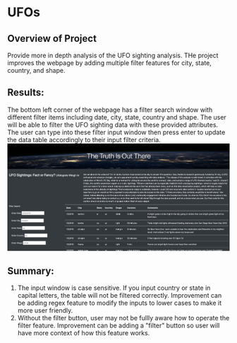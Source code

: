 # UFOs
## Overview of Project
Provide more in depth analysis of the UFO sighting analysis. THe project improves the webpage by adding multiple filter features for city, state, country, and shape.
## Results:
The bottom left corner of the webpage has a filter search window with different filter items including date, city, state, country and shape. The user will be able to filter the UFO sighting data with these provided attributes. The user can type into these filter input window then press enter to update the data table accordingly to their input filter criteria. 
![web_page.jpg](https://github.com/chris820629/UFOs/blob/main/static/images/web_page.jpg) 
## Summary: 
1. The input window is case sensitive. If you input country or state in capital letters, the table will not be filtered correctly. Improvement can be adding regex feature to modify the inputs to lower cases to make it more user friendly. 
2. Without the filter button, user may not be fullly aware how to operate the filter feature. Improvement can be adding a "filter" button so user will have more context of how this feature works. 